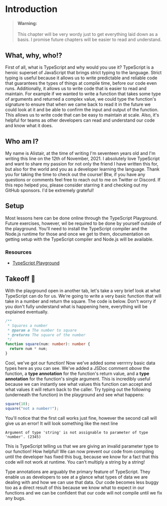 # Introduction

> #### Warning:
>
> This chapter will be very wordy just to get everything laid down as a basis. I promise future chapters will be easier to read and understand.

## What, why, who!?

First of all, what is TypeScript and why would you use it? TypeScript is a heroic superset of JavaScript that brings strict typing to the language. Strict typing is useful because it allows us to write predictable and reliable code that guarantees the types of things at compile time, before our code even runs. Additionally, it allows us to write code that is easier to read and maintain. For example if we wanted to write a function that takes some type of arguments and returned a complex value, we could type the function's signature to ensure that when we came back to read it in the future we could look at it and be able to confirm the input and output of the function. This allows us to write code that can be easy to maintain at scale. Also, it's helpful for teams as other developers can read and understand our code and know what it does.

## Who am I?

My name is Alistair, at the time of writing I'm seventeen years old and I'm writing this line on the 12th of November, 2021. I absolutely love TypeScript and want to share my passion for not only the friend I have written this for, but also for the world and you as a developer learning the language. Thank you for taking the time to check out the course! Btw, if you have any questions or comments feel free to reach out to me on Twitter or Discord. If this repo helped you, please consider starring it and checking out my GitHub sponsors. I'd be extremely grateful!

## Setup

Most lessons here can be done online through the TypeScript Playground. Future exercises, however, wil be required to be done by yourself outside of the playground. You'll need to install the TypeScript compiler and the Node.js runtime for those and once we get to them, documentation on getting setup with the TypeScript compiler and Node.js will be available.

### Resources

- [TypeScript Playground](https://www.typescriptlang.org/play/)

## Takeoff 🚀

With the playground open in another tab, let's take a very brief look at what TypeScript can do for us. We're going to write a very basic function that will take in a number and return the square. The code is below. Don't worry if you don't fully understand what is happening here, everything will be explained eventually.

```ts
/**
 * Squares a number
 * @param a The number to square
 * @returns The square of the number
 */
function square(num: number): number {
  return num * num;
}
```

Cool, we've got our function! Now we've added some verrrrry basic data types here as you can see. We've added a JSDoc comment _above_ the function, a **type annotation** for the function's return value, and a **type annotation** for the function's single argument. This is incredibly useful because we can instantly see what values this function can accept and what values it will return back to the caller. Try typing out the following (underneath the function) in the playground and see what happens:

```ts
square(10);
square("not a number!");
```

You'll notice that the first call works just fine, however the second call will give us an error! It will look something like the next line

```
Argument of type 'string' is not assignable to parameter of type 'number'. (2345)
```

This is TypeScript telling us that we are giving an invalid parameter type to our function! How helpful! We can now prevent our code from compiling until the developer has fixed this bug, because we know for a fact that this code will not work at runtime. You can't multiply a string by a string!

Type annotations are arguably the primary feature of TypeScript. They enable us as developers to see at a glance what types of data we are dealing with and how we can use that data. Our code becomes less buggy too as a direct result of this because we know what to expect in our functions and we can be confident that our code will not compile until we fix any bugs.
